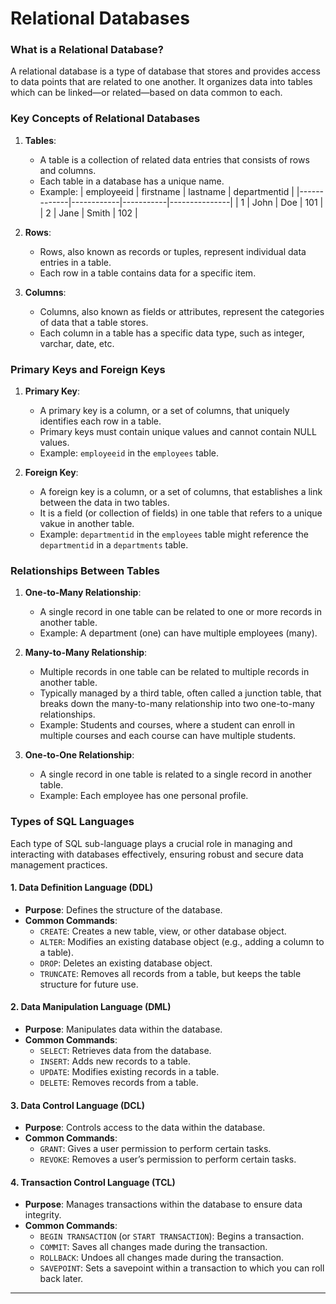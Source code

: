 # Relational Databases

### What is a Relational Database?
A relational database is a type of database that stores and provides access to data points that are related to one another. It organizes data into tables which can be linked—or related—based on data common to each.

### Key Concepts of Relational Databases

1. **Tables**:
    - A table is a collection of related data entries that consists of rows and columns.
    - Each table in a database has a unique name.
    - Example:
      | employeeid | firstname | lastname | departmentid |
      |-------------|------------|-----------|---------------|
      | 1           | John       | Doe       | 101           |
      | 2           | Jane       | Smith     | 102           |

2. **Rows**:
    - Rows, also known as records or tuples, represent individual data entries in a table.
    - Each row in a table contains data for a specific item.

3. **Columns**:
    - Columns, also known as fields or attributes, represent the categories of data that a table stores.
    - Each column in a table has a specific data type, such as integer, varchar, date, etc.

### Primary Keys and Foreign Keys

1. **Primary Key**:
    - A primary key is a column, or a set of columns, that uniquely identifies each row in a table.
    - Primary keys must contain unique values and cannot contain NULL values.
    - Example: `employeeid` in the `employees` table.

2. **Foreign Key**:
    - A foreign key is a column, or a set of columns, that establishes a link between the data in two tables.
    - It is a field (or collection of fields) in one table that refers to a unique vakue in another table.
    - Example: `departmentid` in the `employees` table might reference the `departmentid` in a `departments` table.

### Relationships Between Tables

1. **One-to-Many Relationship**:
    - A single record in one table can be related to one or more records in another table.
    - Example: A department (one) can have multiple employees (many).

2. **Many-to-Many Relationship**:
    - Multiple records in one table can be related to multiple records in another table.
    - Typically managed by a third table, often called a junction table, that breaks down the many-to-many relationship into two one-to-many relationships.
    - Example: Students and courses, where a student can enroll in multiple courses and each course can have multiple students.

3. **One-to-One Relationship**:
    - A single record in one table is related to a single record in another table.
    - Example: Each employee has one personal profile.

### Types of SQL Languages

Each type of SQL sub-language plays a crucial role in managing and interacting with databases effectively, ensuring robust and secure data management practices.

#### 1. Data Definition Language (DDL)
- **Purpose**: Defines the structure of the database.
- **Common Commands**:
  - `CREATE`: Creates a new table, view, or other database object.
  - `ALTER`: Modifies an existing database object (e.g., adding a column to a table).
  - `DROP`: Deletes an existing database object.
  - `TRUNCATE`: Removes all records from a table, but keeps the table structure for future use.

#### 2. Data Manipulation Language (DML)
- **Purpose**: Manipulates data within the database.
- **Common Commands**:
  - `SELECT`: Retrieves data from the database.
  - `INSERT`: Adds new records to a table.
  - `UPDATE`: Modifies existing records in a table.
  - `DELETE`: Removes records from a table.

#### 3. Data Control Language (DCL)
- **Purpose**: Controls access to the data within the database.
- **Common Commands**:
  - `GRANT`: Gives a user permission to perform certain tasks.
  - `REVOKE`: Removes a user’s permission to perform certain tasks.

#### 4. Transaction Control Language (TCL)
- **Purpose**: Manages transactions within the database to ensure data integrity.
- **Common Commands**:
  - `BEGIN TRANSACTION` (or `START TRANSACTION`): Begins a transaction.
  - `COMMIT`: Saves all changes made during the transaction.
  - `ROLLBACK`: Undoes all changes made during the transaction.
  - `SAVEPOINT`: Sets a savepoint within a transaction to which you can roll back later.

---